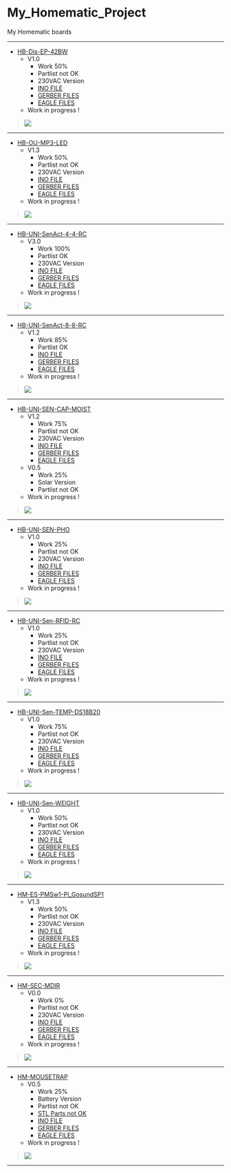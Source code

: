 # My_Homematic_Project

 My Homematic boards

-----------------------------------------------------------------

+ [HB-Dis-EP-42BW](https://github.com/Backkevin/My_Homematic_Project/tree/master/HB-Dis-EP-42BW)
	+ V1.0
		* Work 50%
		* Partlist not OK
		* 230VAC Version
		* [INO FILE](https://github.com/Backkevin/My_Homematic_Project/tree/master/HB-Dis-EP-42BW/INO/HB-Dis-EP-42BW)
		* [GERBER FILES](https://github.com/Backkevin/My_Homematic_Project/tree/master/HB-Dis-EP-42BW/GERBER%20FILES)
		* [EAGLE FILES](https://github.com/Backkevin/My_Homematic_Project/tree/master/HB-Dis-EP-42BW/EAGLE)
	+ Work in progress !
>![](https://github.com/Backkevin/My_Homematic_Project/blob/master/HB-Dis-EP-42BW/IMAGE/Default.jpg)

-----------------------------------------------------------------

+ [HB-OU-MP3-LED](https://github.com/Backkevin/My_Homematic_Project/tree/master/HB-OU-MP3-LED)
	+ V1.3
		* Work 50%
		* Partlist not OK
		* 230VAC Version
		* [INO FILE](https://github.com/Backkevin/My_Homematic_Project/tree/master/HB-OU-MP3-LED/INO/HB-OU-MP3-LED)
		* [GERBER FILES](https://github.com/Backkevin/My_Homematic_Project/tree/master/HB-OU-MP3-LED/GERBER%20FILES)
		* [EAGLE FILES](https://github.com/Backkevin/My_Homematic_Project/tree/master/HB-OU-MP3-LED/EAGLE)
	+ Work in progress !
>![](https://github.com/Backkevin/My_Homematic_Project/blob/master/HB-OU-MP3-LED/IMAGE/Default.jpg)

-----------------------------------------------------------------

+ [HB-UNI-SenAct-4-4-RC](https://github.com/Backkevin/My_Homematic_Project/tree/master/HB-UNI-SenAct-4-4-RC)
	+ V3.0
		* Work 100%
		* Partlist OK
		* 230VAC Version
		* [INO FILE](https://github.com/Backkevin/My_Homematic_Project/tree/master/HB-UNI-SenAct-4-4-RC/INO/HB-UNI-SenAct-4-4-RC)
		* [GERBER FILES](https://github.com/Backkevin/My_Homematic_Project/tree/master/HB-UNI-SenAct-4-4-RC/GERBER%20FILES)
		* [EAGLE FILES](https://github.com/Backkevin/My_Homematic_Project/tree/master/HB-UNI-SenAct-4-4-RC/EAGLE)
	+ Work in progress !
>![](https://github.com/Backkevin/My_Homematic_Project/blob/master/HB-UNI-SenAct-4-4-RC/IMAGE/Default.jpg)

-----------------------------------------------------------------

+ [HB-UNI-SenAct-8-8-RC](https://github.com/Backkevin/My_Homematic_Project/tree/master/HB-UNI-SenAct-8-8-RC)
	+ V1.2
		* Work 85%
		* Partlist OK
		* [INO FILE](https://github.com/Backkevin/My_Homematic_Project/tree/master/HB-UNI-SenAct-8-8-RC/INO/HB-UNI-SenAct-8-8-RC)
		* [GERBER FILES](https://github.com/Backkevin/My_Homematic_Project/tree/master/HB-UNI-SenAct-8-8-RC/GERBER%20FILES)
		* [EAGLE FILES](https://github.com/Backkevin/My_Homematic_Project/tree/master/HB-UNI-SenAct-8-8-RC/EAGLE)
	+ Work in progress !
>![](https://github.com/Backkevin/My_Homematic_Project/blob/master/HB-UNI-SenAct-8-8-RC/IMAGE/Default.jpg)

-----------------------------------------------------------------

+ [HB-UNI-SEN-CAP-MOIST](https://github.com/Backkevin/My_Homematic_Project/tree/master/HB-UNI-SEN-CAP-MOIST)
     + V1.2
		* Work 75%
		* Partlist not OK
		* 230VAC Version
		* [INO FILE](https://github.com/Backkevin/My_Homematic_Project/tree/master/HB-UNI-SEN-CAP-MOIST/INO/HB-UNI-SEN-CAP-MOIST)
		* [GERBER FILES](https://github.com/Backkevin/My_Homematic_Project/tree/master/HB-UNI-SEN-CAP-MOIST/GERBER%20FILES)
		* [EAGLE FILES](https://github.com/Backkevin/My_Homematic_Project/tree/master/HB-UNI-SEN-CAP-MOIST/EAGLE)
	+ V0.5
		* Work 25%
		* Solar Version
		* Partlist not OK
	+ Work in progress !
>![](https://github.com/Backkevin/My_Homematic_Project/blob/master/HB-UNI-SEN-CAP-MOIST/IMAGE/Default.jpg)

-----------------------------------------------------------------

+ [HB-UNI-SEN-PHO](https://github.com/Backkevin/My_Homematic_Project/tree/master/HB-UNI-SEN-PHO)
	+ V1.0
		* Work 25%
		* Partlist not OK
		* 230VAC Version
		* [INO FILE](https://github.com/Backkevin/My_Homematic_Project/tree/master/HB-UNI-SEN-PHO/INO/HB-UNI-SEN-PHO)
		* [GERBER FILES](https://github.com/Backkevin/My_Homematic_Project/tree/master/HB-UNI-SEN-PHO/GERBER%20FILES)
		* [EAGLE FILES](https://github.com/Backkevin/My_Homematic_Project/tree/master/HB-UNI-SEN-PHO/EAGLE)
	+ Work in progress !
>![](https://github.com/Backkevin/My_Homematic_Project/blob/master/HB-UNI-SEN-PHO/IMAGE/Default.jpg)

-----------------------------------------------------------------

+ [HB-UNI-Sen-RFID-RC](https://github.com/Backkevin/My_Homematic_Project/tree/master/HB-UNI-Sen-RFID-RC)
	+ V1.0
		* Work 25%
		* Partlist not OK
		* 230VAC Version
		* [INO FILE](https://github.com/Backkevin/My_Homematic_Project/tree/master/HB-UNI-Sen-RFID-RC/INO/HB-UNI-Sen-RFID-RC)
		* [GERBER FILES](https://github.com/Backkevin/My_Homematic_Project/tree/master/HB-UNI-Sen-RFID-RC/GERBER%20FILES)
		* [EAGLE FILES](https://github.com/Backkevin/My_Homematic_Project/tree/master/HB-UNI-Sen-RFID-RC/EAGLE)
	+ Work in progress !
>![](https://github.com/Backkevin/My_Homematic_Project/blob/master/HB-UNI-Sen-RFID-RC/IMAGE/Default.jpg)

-----------------------------------------------------------------

+ [HB-UNI-Sen-TEMP-DS18B20](https://github.com/Backkevin/My_Homematic_Project/tree/master/HB-UNI-Sen-TEMP-DS18B20)
	+ V1.0
		* Work 75%
		* Partlist not OK
		* 230VAC Version
		* [INO FILE](https://github.com/Backkevin/My_Homematic_Project/tree/master/HB-UNI-Sen-TEMP-DS18B20/INO/HB-UNI-Sen-TEMP-DS18B20)
		* [GERBER FILES](https://github.com/Backkevin/My_Homematic_Project/tree/master/HB-UNI-Sen-TEMP-DS18B20/GERBER%20FILES)
		* [EAGLE FILES](https://github.com/Backkevin/My_Homematic_Project/tree/master/HB-UNI-Sen-TEMP-DS18B20/EAGLE)
	+ Work in progress !
>![](https://github.com/Backkevin/My_Homematic_Project/blob/master/HB-UNI-Sen-TEMP-DS18B20/IMAGE/Default.jpg)

-----------------------------------------------------------------

+ [HB-UNI-Sen-WEIGHT](https://github.com/Backkevin/My_Homematic_Project/tree/master/HB-UNI-Sen-WEIGHT)
	+ V1.0
		* Work 50%
		* Partlist not OK
		* 230VAC Version
		* [INO FILE](https://github.com/Backkevin/My_Homematic_Project/tree/master/HB-UNI-Sen-WEIGHT/INO/HB-UNI-Sen-WEIGHT)
		* [GERBER FILES](https://github.com/Backkevin/My_Homematic_Project/tree/master/HB-UNI-Sen-WEIGHT/GERBER%20FILES)
		* [EAGLE FILES](https://github.com/Backkevin/My_Homematic_Project/tree/master/HB-UNI-Sen-WEIGHT/EAGLE)
	+ Work in progress !
>![](https://github.com/Backkevin/My_Homematic_Project/blob/master/HB-UNI-Sen-WEIGHT/IMAGE/Default.jpg)

-----------------------------------------------------------------

+ [HM-ES-PMSw1-Pl_GosundSP1](https://github.com/Backkevin/My_Homematic_Project/tree/master/HM-ES-PMSw1-Pl_GosundSP1)
	+ V1.3
		* Work 50%
		* Partlist not OK
		* 230VAC Version
		* [INO FILE](https://github.com/Backkevin/My_Homematic_Project/tree/master/HM-ES-PMSw1-Pl_GosundSP1/INO/HM-ES-PMSw1-Pl_GosundSP1)
		* [GERBER FILES](https://github.com/Backkevin/My_Homematic_Project/tree/master/HM-ES-PMSw1-Pl_GosundSP1/GERBER%20FILES)
		* [EAGLE FILES](https://github.com/Backkevin/My_Homematic_Project/tree/master/HM-ES-PMSw1-Pl_GosundSP1/EAGLE)
	+ Work in progress !
>![](https://github.com/Backkevin/My_Homematic_Project/blob/master/HM-ES-PMSw1-Pl_GosundSP1/IMAGE/Default.jpg)

-----------------------------------------------------------------

+ [HM-SEC-MDIR](https://github.com/Backkevin/My_Homematic_Project/tree/master/HM-SEC-MDIR)
	+ V0.0
		* Work 0%
		* Partlist not OK
		* 230VAC Version
		* [INO FILE](https://github.com/Backkevin/My_Homematic_Project/tree/master/HM-SEC-MDIR/INO/HM-SEC-MDIR)
		* [GERBER FILES](https://github.com/Backkevin/My_Homematic_Project/tree/master/HM-SEC-MDIR/GERBER%20FILES)
		* [EAGLE FILES](https://github.com/Backkevin/My_Homematic_Project/tree/master/HM-SEC-MDIR/EAGLE)
	+ Work in progress !
>![](https://github.com/Backkevin/My_Homematic_Project/blob/master/HM-SEC-MDIR/IMAGE/Default.jpg)

-----------------------------------------------------------------

+ [HM-MOUSETRAP](https://github.com/Backkevin/My_Homematic_Project/tree/master/HM-MOUSETRAP)
	+ V0.5
		* Work 25%
		* Battery Version
		* Partlist not OK
		* [STL Parts not OK](https://github.com/Backkevin/My_Homematic_Project/tree/master/HM-MOUSETRAP/STL%20FILES)
		* [INO FILE](https://github.com/Backkevin/My_Homematic_Project/tree/master/HM-MOUSETRAP/HM-MOUSETRAP)
		* [GERBER FILES](https://github.com/Backkevin/My_Homematic_Project/tree/master/HM-MOUSETRAP/GERBER%20FILES)
		* [EAGLE FILES](https://github.com/Backkevin/My_Homematic_Project/tree/master/HM-MOUSETRAP/EAGLE)
	+ Work in progress !
>![](https://github.com/Backkevin/My_Homematic_Project/blob/master/HM-MOUSETRAP/IMAGE/Default.jpg)

-----------------------------------------------------------------


